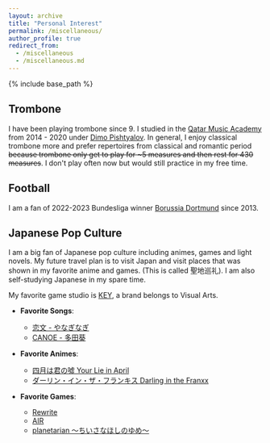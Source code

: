 ```yaml
---
layout: archive
title: "Personal Interest"
permalink: /miscellaneous/
author_profile: true
redirect_from: 
  - /miscellaneous
  - /miscellaneous.md
---
```


{% include base_path %}

## Trombone
I have been playing trombone since 9. I studied in the [Qatar Music Academy](https://www.qatarmusicacademy.com.qa/) from 2014 - 2020 under [Dimo Pishtyalov](https://qatarphilharmonicorchestra.org/musicians/dimo-pishtyalov/). In general, I enjoy classical trombone more and prefer repertoires from classical and romantic period ~~because trombone only get to play for ~5 measures and then rest for 430 measures~~. I don't play often now but would still practice in my free time.


## Football
I am a fan of 2022-2023 Bundesliga winner [Borussia Dortmund](https://www.bvb.de/eng) since 2013. 


## Japanese Pop Culture
I am a big fan of Japanese pop culture including animes, games and light novels. My future travel plan is to visit Japan and visit places that was shown in my favorite anime and games. (This is called 聖地巡礼). I am also self-studying Japanese in my spare time.

My favorite game studio is [KEY](https://key.visualarts.gr.jp/), a brand belongs to Visual Arts. 

* **Favorite Songs**:
  * [恋文 - やなぎなぎ](https://youtu.be/iEUpiP7orA4)
  * [CANOE - 多田葵](https://youtu.be/vvTiq7XamoU)

* **Favorite Animes**:
  * [四月は君の噓 Your Lie in April](https://www.kimiuso.jp/)
  * [ダーリン・イン・ザ・フランキス Darling in the Franxx](https://darli-fra.jp/)

* **Favorite Games**:
  * [Rewrite](https://key.visualarts.gr.jp/rewrite/)
  * [AIR](https://key.visualarts.gr.jp/product/air/)
  * [planetarian 〜ちいさなほしのゆめ〜](https://key.visualarts.gr.jp/product/planetarian/)







